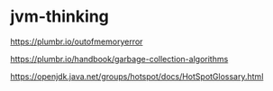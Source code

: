 # jvm-thinking
https://plumbr.io/outofmemoryerror

https://plumbr.io/handbook/garbage-collection-algorithms

https://openjdk.java.net/groups/hotspot/docs/HotSpotGlossary.html
